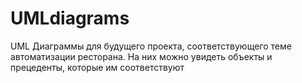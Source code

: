 # UMLdiagrams
UML Диаграммы для будущего проекта, соответствующего теме автоматизации ресторана. 
На них можно увидеть объекты и прецеденты, которые им соответствуют
